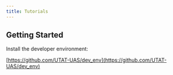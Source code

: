 ```yaml
---
title: Tutorials
---
```


## Getting Started

Install the developer environment:

[https://github.com/UTAT-UAS/dev_env](https://github.com/UTAT-UAS/dev_env)
